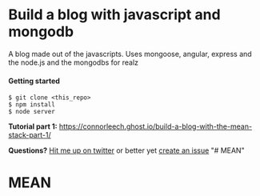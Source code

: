 Build a blog with javascript and mongodb
=====

A blog made out of the javascripts. Uses mongoose, angular, express and the node.js and the mongodbs for realz


#### Getting started
```
$ git clone <this_repo>
$ npm install
$ node server 
```

**Tutorial part 1:** https://connorleech.ghost.io/build-a-blog-with-the-mean-stack-part-1/

**Questions?** [Hit me up on twitter](https://twitter.com/cleechtech) or better yet [create an issue](https://github.com/jasonshark/mean-blog/issues)
"# MEAN" 
# MEAN
